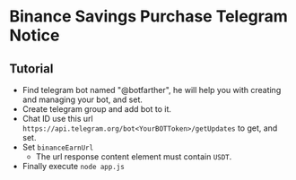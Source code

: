 # Binance Savings Purchase Telegram Notice

## Tutorial
* Find telegram bot named "@botfarther", he will help you with creating and managing your bot, and set.
* Create telegram group and add bot to it.
* Chat ID use this url `https://api.telegram.org/bot<YourBOTToken>/getUpdates` to get, and set.
* Set `binanceEarnUrl`
    * The url response content element must contain `USDT`.
* Finally execute `node app.js`